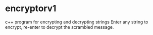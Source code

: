 # encryptorv1
c++ program for encrypting and decrypting strings
Enter any string to encrypt, re-enter to decrypt the scrambled message.
